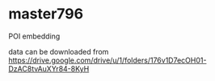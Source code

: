 # master796
POI embedding


data can be downloaded from https://drive.google.com/drive/u/1/folders/176v1D7ecOH01-DzAC8tvAuXYr84-8KyH
